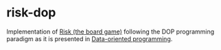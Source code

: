 # risk-dop

Implementation of [Risk (the board game)](https://en.wikipedia.org/wiki/Risk_(game)) following the DOP programming paradigm as it is presented in [Data-oriented programming](https://www.manning.com/books/data-oriented-programming).
